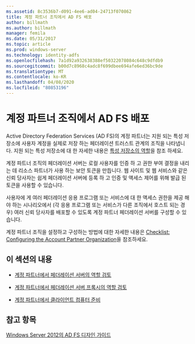 ```yaml
---
ms.assetid: 8c3536b7-d091-4ee6-ad04-24713f070862
title: 계정 파트너 조직에서 AD FS 배포
author: billmath
ms.author: billmath
manager: femila
ms.date: 05/31/2017
ms.topic: article
ms.prod: windows-server
ms.technology: identity-adfs
ms.openlocfilehash: 7a1d92a932638388ef50322078084c648c9dfdb9
ms.sourcegitcommit: b00d7c8968c4adc8f699dbee694afe6ed36bc9de
ms.translationtype: MT
ms.contentlocale: ko-KR
ms.lasthandoff: 04/08/2020
ms.locfileid: "80853196"
---
```

# <a name="deploying-ad-fs-in-the-account-partner-organization"></a>계정 파트너 조직에서 AD FS 배포

Active Directory Federation Services \(AD FS\)의 계정 파트너는 지원 되는 특성 저장소에 사용자 계정을 실제로 저장 하는 페더레이션 트러스트 관계의 조직을 나타냅니다. 지원 되는 특성 저장소에 대 한 자세한 내용은 [특성 저장소의 역할](../../ad-fs/technical-reference/The-Role-of-Attribute-Stores.md)을 참조 하세요.  
  
계정 파트너 조직의 페더레이션 서버는 로컬 사용자를 인증 하 고 권한 부여 결정을 내리는 데 리소스 파트너가 사용 하는 보안 토큰을 만듭니다. 웹 사이트 및 웹 서비스와 같은 신뢰 당사자는 쉽게 페더레이션 서버에 등록 하 고 인증 및 액세스 제어를 위해 발급 된 토큰을 사용할 수 있습니다.  
  
사용자에 게 여러 페더레이션 응용 프로그램 또는 서비스에 대 한 액세스 권한을 제공 해야 하는 시나리오에서 (각 응용 프로그램 또는 서비스가 다른 조직에서 호스트 되는 경우) 여러 신뢰 당사자를 배포할 수 있도록 계정 파트너 페더레이션 서버를 구성할 수 있습니다.  
  
계정 파트너 조직을 설정하고 구성하는 방법에 대한 자세한 내용은 [Checklist: Configuring the Account Partner Organization](../../ad-fs/deployment/Checklist--Configuring-the-Account-Partner-Organization.md)을 참조하세요.  
  
## <a name="in-this-section"></a>이 섹션의 내용  
  
-   [계정 파트너에서 페더레이션 서버의 역할 검토](Review-the-Role-of-the-Federation-Server-in-the-Account-Partner.md)  
  
-   [계정 파트너에서 페더레이션 서버 프록시의 역할 검토](Review-the-Role-of-the-Federation-Server-Proxy-in-the-Account-Partner.md)  
  
-   [계정 파트너에서 클라이언트 컴퓨터 준비](Prepare-Client-Computers-in-the-Account-Partner.md)  
  
## <a name="see-also"></a>참고 항목
[Windows Server 2012의 AD FS 디자인 가이드](AD-FS-Design-Guide-in-Windows-Server-2012.md)
